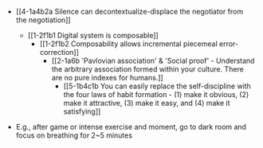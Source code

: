 - [[4-1a4b2a Silence can decontextualize-displace the negotiator from the negotiation]]
	- [[1-2f1b1 Digital system is composable]]
		- [[1-2f1b2 Composability allows incremental piecemeal error-correction]]
			- [[2-1a6b 'Pavlovian association' & 'Social proof' - Understand the arbitrary association formed within your culture. There are no pure indexes for humans.]]
				- [[5-1b4c1b You can easily replace the self-discipline with the four laws of habit formation - (1) make it obvious, (2) make it attractive, (3) make it easy, and (4) make it satisfying]]

- E.g., after game or intense exercise and moment, go to dark room and focus on breathing for 2~5 minutes